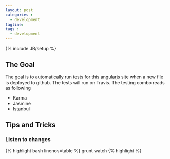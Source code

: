 ```yaml
---
layout: post
categories :
  - development
tagline: 
tags : 
  - development
---
```

{% include JB/setup %}

## The Goal
The goal is to automatically run tests for this angularjs site when a new file is deployed to github. The tests will run on Travis. The testing combo reads as following
 * Karma
 * Jasmine
 * Istanbul
 
## Tips and Tricks
### Listen to changes
{% highlight bash linenos=table %}
grunt watch
{% highlight %}